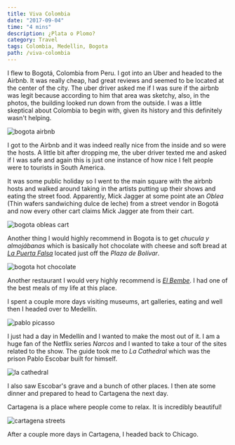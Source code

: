 ```yaml
---
title: Viva Colombia
date: "2017-09-04"
time: "4 mins"
description: ¿Plata o Plomo?
category: Travel
tags: Colombia, Medellin, Bogota
path: /viva-colombia
---
```


I flew to Bogotá, Colombia from Peru. I got into an Uber and headed to the Airbnb.
It was really cheap, had great reviews and seemed to be located at the center
of the city. The uber driver asked me if I was sure if the airbnb was legit
because according to him that area was sketchy, also, in the photos, the building
looked run down from the outside. I was a little skeptical about Colombia to
begin with, given its history and this definitely wasn't helping.

![bogota airbnb](../images/2017-09-04-viva-colombia/bogota_airbnb.png)

I got to the Airbnb and it was indeed really nice from the inside and so were
the hosts. A little bit after dropping me, the uber driver texted me and asked
if I was safe and again this is just one instance of how nice I felt people
were to tourists in South America.

It was some public holiday so I went to the main square with the airbnb hosts
and walked around taking in the artists putting up their shows and eating the
street food. Apparently, Mick Jagger at some point ate an _Oblea_ (Thin wafers
  sandwiching dulce de leche) from a street vendor in Bogotá and now every
  other cart claims Mick Jagger ate from their cart.

![bogota obleas cart](../images/2017-09-04-viva-colombia/bogota_mick_jagger_obleas.png)

Another thing I would highly recommend in Bogota is to get _chucula y almojábanas_ which
is basically hot chocolate with cheese and soft bread at [_La Puerta Falsa_](https://www.lonelyplanet.com/colombia/bogota/restaurants/la-puerta-falsa/a/poi-eat/419079/363308) located just off the _Plaza de Bolívar_.

![bogota hot chocolate](../images/2017-09-04-viva-colombia/hot_chocolate_bogota.jpeg)

Another restaurant I would very highly recommend is [_El Bembe_](https://www.tripadvisor.com/Restaurant_Review-g294074-d3780825-Reviews-El_Bembe-Bogota.html). I had one of
the best meals of my life at this place.

I spent a couple more days visiting museums, art galleries, eating and well
then I headed over to Medellín.

![pablo picasso](../images/2017-09-04-viva-colombia/pablo_picasso_bogota.jpeg)

I just had a day in Medellín and I wanted to make the most out of it. I am a
huge fan of the Netflix series _Narcos_ and I wanted to take a tour of the sites
related to the show. The guide took me to _La Cathedral_ which was the prison
Pablo Escobar built for himself.

![la cathedral](../images/2017-09-04-viva-colombia/la_cathedral_medellin.jpeg)

I also saw Escobar's grave and a bunch of other places. I then ate some dinner
and prepared to head to Cartagena the next day.

Cartagena is a place where people come to relax. It is incredibly beautiful!

![cartagena streets](../images/2017-09-04-viva-colombia/cartagena_streets.jpeg)

After a couple more days in Cartagena, I headed back to Chicago.
